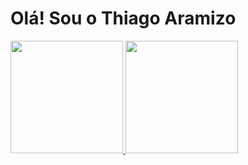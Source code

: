 # Olá! Sou o Thiago Aramizo

<div>
 <a href="https://thiagoaramizo.github.io">
 <img height="180em" src="https://github-readme-stats.vercel.app/api?username=thiagoaramizo&show_icons=true&&include_all_commits=true&count_private=true"/>
  <img height="180em" src="https://github-readme-stats.vercel.app/api/top-langs/?username=thiagoaramizo&layout=compact&langs_count=7"/>
</div>

##

